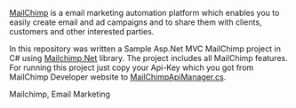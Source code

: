 [MailChimp](https://mailchimp.com/) is a email marketing automation platform which enables you to easily create email and ad campaigns and to share them with clients, customers and other interested parties.

In this repository was written a Sample Asp.Net MVC MailChimp project in C# using [Mailchimp.Net](https://www.nuget.org/packages/MailChimp.Net.V3/) library. The project includes all MailChimp features.
For running this project just copy your Api-Key which you got from MailChimp Developer website to [MailChimpApiManager.cs](https://github.com/falaybeg/MailChimpApi-AspNet-MVC/blob/master/MailChimpApp/MailChimpApp/ApiManager/MailChimApiManager.cs). 

Mailchimp, Email Marketing

